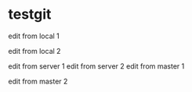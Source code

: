 # testgit

edit from local 1

edit from local 2

edit from server 1
edit from server 2
edit from master 1

edit from master 2
